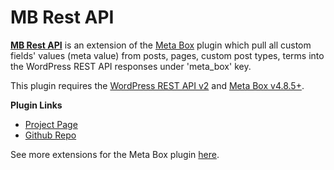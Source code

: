 # MB Rest API

[**MB Rest API**](https://metabox.io/plugins/mb-rest-api/) is an extension of the [Meta Box](https://metabox.io) plugin which pull all custom fields' values (meta value) from posts, pages, custom post types, terms into the WordPress REST API responses under 'meta_box' key.

This plugin requires the [WordPress REST API v2](https://wordpress.org/plugins/rest-api/) and [Meta Box v4.8.5+](https://metabox.io).

**Plugin Links**

- [Project Page](https://metabox.io/plugins/mb-rest-api/)
- [Github Repo](https://github.com/rilwis/mb-rest-api/)

See more extensions for the Meta Box plugin [here](https://metabox.io/plugins/).
